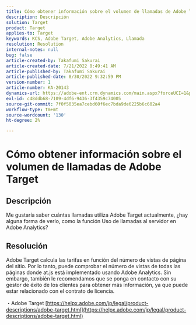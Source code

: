 ```yaml
---
title: Cómo obtener información sobre el volumen de llamadas de Adobe Target
description: Descripción
solution: Target
product: Target
applies-to: Target
keywords: KCS, Adobe Target, Adobe Analytics, Llamada
resolution: Resolution
internal-notes: null
bug: false
article-created-by: Takafumi Sakurai
article-created-date: 7/21/2022 8:49:41 AM
article-published-by: Takafumi Sakurai
article-published-date: 8/30/2022 9:32:59 PM
version-number: 1
article-number: KA-20143
dynamics-url: https://adobe-ent.crm.dynamics.com/main.aspx?forceUCI=1&pagetype=entityrecord&etn=knowledgearticle&id=7fa41b08-d208-ed11-82e4-00224808e7b0
exl-id: c48ddb68-7109-4df6-9436-3f4359c74005
source-git-commit: 7f0f5035ea7cebd60f6ec7bda9de6225b6c602a4
workflow-type: tm+mt
source-wordcount: '130'
ht-degree: 2%

---
```


# Cómo obtener información sobre el volumen de llamadas de Adobe Target

## Descripción

Me gustaría saber cuántas llamadas utiliza Adobe Target actualmente, ¿hay alguna forma de verlo, como la función Uso de llamadas al servidor en Adobe Analytics?

## Resolución


Adobe Target calcula las tarifas en función del número de vistas de página del sitio. Por lo tanto, puede comprobar el número de vistas de todas las páginas donde at.js está implementado usando Adobe Analytics. Sin embargo, también le recomendamos que se ponga en contacto con su gestor de éxito de los clientes para obtener más información, ya que puede estar relacionado con el contrato de licencia.

・Adobe Target
[https://helpx.adobe.com/jp/legal/product-descriptions/adobe-target.html](https://helpx.adobe.com/jp/legal/product-descriptions/adobe-target.html)
